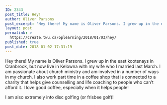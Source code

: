 ```yaml
---
ID: 2343
post_title: Hey!
author: Oliver Parsons
post_excerpt: 'Hey there! My name is Oliver Parsons. I grew up in the east kootenays in Cranbrook, but now live in Kelowna with my wife who I married last March. I am passionate about church ministry and am involved in a... <a href="https://create.twu.ca/oplearning/2018/01/03/hey/"> Continue Reading &rarr;</a>'
layout: post
permalink: >
  https://create.twu.ca/oplearning/2018/01/03/hey/
published: true
post_date: 2018-01-02 17:31:19
---
```

Hey there! My name is Oliver Parsons. I grew up in the east kootenays in Cranbrook, but now live in Kelowna with my wife who I married last March. I am passionate about church ministry and am involved in a number of ways in my church. I also work part time in a coffee shop that is connected to a charity that helps give counselling and life coaching to people who can’t afford it. I love good coffee, especially when it helps people!

I am also extremely into disc golfing (or frisbee golf)!